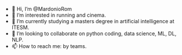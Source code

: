 - 👋 Hi, I’m @MardonioRom
- 👀 I’m interested in running and cinema.
- 🌱 I’m currently studying a masters degree in artificial intelligence at ITESM.
- 💞️ I’m looking to collaborate on python coding, data science, ML, DL, NLP.
- 📫 How to reach me: by teams.

<!---
MardonioRom/MardonioRom is a ✨ special ✨ repository because its `README.md` (this file) appears on your GitHub profile.
You can click the Preview link to take a look at your changes.
--->
